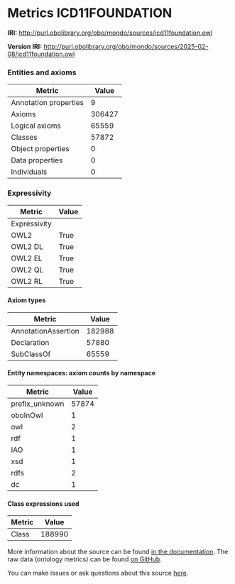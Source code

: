 # Metrics ICD11FOUNDATION

**IRI:** http://purl.obolibrary.org/obo/mondo/sources/icd11foundation.owl

**Version IRI:** http://purl.obolibrary.org/obo/mondo/sources/2025-02-08/icd11foundation.owl

### Entities and axioms

| Metric | Value |
| ------ | ----- |
| Annotation properties | 9 |
| Axioms | 306427 |
| Logical axioms | 65559 |
| Classes | 57872 |
| Object properties | 0 |
| Data properties | 0 |
| Individuals | 0 |


### Expressivity

| Metric | Value |
| ------ | ----- |
| Expressivity |  |
| OWL2 | True |
| OWL2 DL | True |
| OWL2 EL | True |
| OWL2 QL | True |
| OWL2 RL | True |

#### Axiom types

| Metric | Value |
| ------ | ----- |
| AnnotationAssertion | 182988 |
| Declaration | 57880 |
| SubClassOf | 65559 |


#### Entity namespaces: axiom counts by namespace

| Metric | Value |
| ------ | ----- |
| prefix_unknown | 57874 |
| oboInOwl | 1 |
| owl | 2 |
| rdf | 1 |
| IAO | 1 |
| xsd | 1 |
| rdfs | 2 |
| dc | 1 |


#### Class expressions used

| Metric | Value |
| ------ | ----- |
| Class | 188990 |


More information about the source can be found [in the documentation](../sources.md). The raw data (ontology metrics) can be found [on GitHub](https://github.com/monarch-initiative/mondo-ingest/tree/main/src/ontology/metadata).

You can make issues or ask questions about this source [here](https://github.com/monarch-initiative/mondo-ingest/issues).


